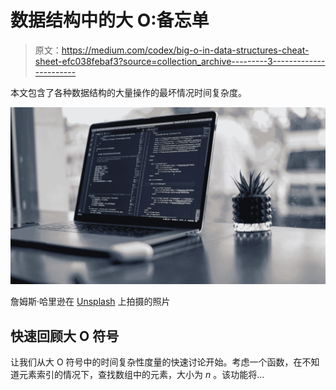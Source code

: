 # 数据结构中的大 O:备忘单

> 原文：<https://medium.com/codex/big-o-in-data-structures-cheat-sheet-efc038febaf3?source=collection_archive---------3----------------------->

本文包含了各种数据结构的大量操作的最坏情况时间复杂度。

![](img/8cab0c29861a1a89b225a0e102dfbbd9.png)

詹姆斯·哈里逊在 [Unsplash](https://unsplash.com?utm_source=medium&utm_medium=referral) 上拍摄的照片

## 快速回顾大 O 符号

让我们从大 O 符号中的时间复杂性度量的快速讨论开始。考虑一个函数，在不知道元素索引的情况下，查找数组中的元素，大小为 *n* 。该功能将…